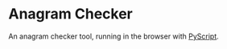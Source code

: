# Anagram Checker
 An anagram checker tool, running in the browser with [PyScript](https://pyscript.net/).
